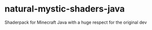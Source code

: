 # natural-mystic-shaders-java
Shaderpack for Minecraft Java with a huge respect for the original dev
